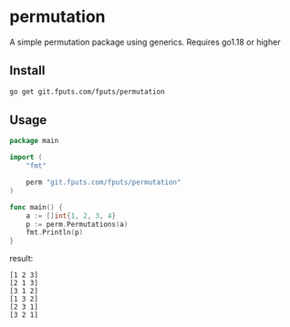 # permutation
A simple permutation package using generics. Requires go1.18 or higher

## Install
```bash
go get git.fputs.com/fputs/permutation
```

## Usage

```go
package main

import (
	"fmt"

	perm "git.fputs.com/fputs/permutation"
)

func main() {
	a := []int{1, 2, 3, 4}
	p := perm.Permutations(a)
	fmt.Println(p)
}
```
result:
```
[1 2 3]
[2 1 3]
[3 1 2]
[1 3 2]
[2 3 1]
[3 2 1]
```
